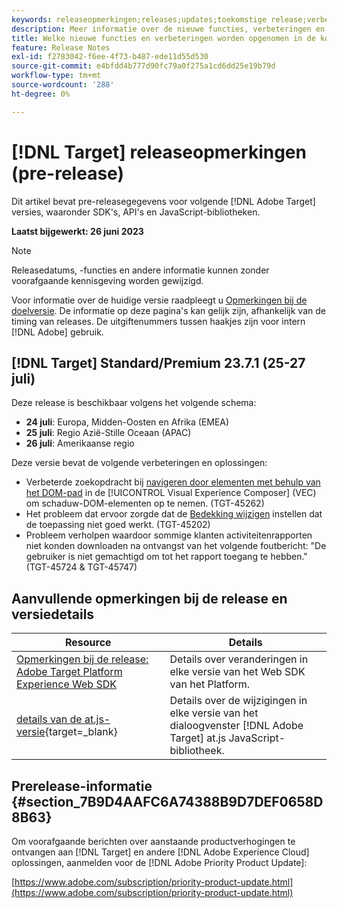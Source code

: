 ```yaml
---
keywords: releaseopmerkingen;releases;updates;toekomstige release;verbeteringen;nieuwe functies;oplossingen;updates;pre-release
description: Meer informatie over de nieuwe functies, verbeteringen en oplossingen die in de komende release van [!DNL Adobe Target], inclusief SDK's, API's en JavaScript-bibliotheken.
title: Welke nieuwe functies en verbeteringen worden opgenomen in de komende [!DNL Target] Vrijgeven?
feature: Release Notes
exl-id: f2783042-f6ee-4f73-b487-ede11d55d530
source-git-commit: e4bfdd4b777d90fc79a0f275a1cd6dd25e19b79d
workflow-type: tm+mt
source-wordcount: '288'
ht-degree: 0%

---
```


# [!DNL Target] releaseopmerkingen (pre-release)

Dit artikel bevat pre-releasegegevens voor volgende [!DNL Adobe Target] versies, waaronder SDK&#39;s, API&#39;s en JavaScript-bibliotheken.

**Laatst bijgewerkt: 26 juni 2023**

>[!NOTE]
>
>Releasedatums, -functies en andere informatie kunnen zonder voorafgaande kennisgeving worden gewijzigd.
>
>Voor informatie over de huidige versie raadpleegt u [Opmerkingen bij de doelversie](release-notes.md). De informatie op deze pagina&#39;s kan gelijk zijn, afhankelijk van de timing van releases. De uitgiftenummers tussen haakjes zijn voor intern [!DNL Adobe] gebruik.

## [!DNL Target] Standard/Premium 23.7.1 (25-27 juli)

Deze release is beschikbaar volgens het volgende schema:

* **24 juli**: Europa, Midden-Oosten en Afrika (EMEA)
* **25 juli**: Regio Azië-Stille Oceaan (APAC)
* **26 juli**: Amerikaanse regio

Deze versie bevat de volgende verbeteringen en oplossingen:

* Verbeterde zoekopdracht bij [navigeren door elementen met behulp van het DOM-pad](/help/main/c-experiences/c-visual-experience-composer/viztarget-options.md#dom-path) in de [!UICONTROL Visual Experience Composer] (VEC) om schaduw-DOM-elementen op te nemen. (TGT-45262)
* Het probleem dat ervoor zorgde dat de [Bedekking wijzigen](/help/main/c-experiences/c-visual-experience-composer/visual-experience-composer.md) instellen dat de toepassing niet goed werkt. (TGT-45202)
* Probleem verholpen waardoor sommige klanten activiteitenrapporten niet konden downloaden na ontvangst van het volgende foutbericht: &quot;De gebruiker is niet gemachtigd om tot het rapport toegang te hebben.&quot; (TGT-45724 &amp; TGT-45747)


## Aanvullende opmerkingen bij de release en versiedetails

| Resource | Details |
|--- |--- |
| [Opmerkingen bij de release: Adobe Target Platform Experience Web SDK](https://experienceleague.adobe.com/docs/experience-platform/edge/release-notes.html?lang=en) | Details over veranderingen in elke versie van het Web SDK van het Platform. |
| [details van de at.js-versie](https://experienceleague.corp.adobe.com/docs/target-dev/developer/client-side/at-js-implementation/target-atjs-versions.html){target=_blank} | Details over de wijzigingen in elke versie van het dialoogvenster [!DNL Adobe Target] at.js JavaScript-bibliotheek. |

## Prerelease-informatie {#section_7B9D4AAFC6A74388B9D7DEF0658D8B63}

Om voorafgaande berichten over aanstaande productverhogingen te ontvangen aan [!DNL Target] en andere [!DNL Adobe Experience Cloud] oplossingen, aanmelden voor de [!DNL Adobe Priority Product Update]:

[https://www.adobe.com/subscription/priority-product-update.html](https://www.adobe.com/subscription/priority-product-update.html)

